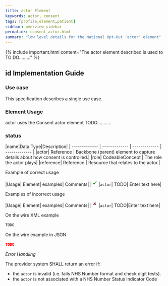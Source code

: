 ```yaml
---
title: actor Element
keywords: actor, consent
tags: [profile,element,patient]
sidebar: overview_sidebar
permalink: consent_actor.html
summary: "low level details for the National Opt-Out 'actor' element"
---
```

{% include important.html content="The actor element described is used to TO DO........." %}

## id Implementation Guide ##

### Use case ###

This specification describes a single use case.

### Element Usage ###

actor uses the Consent.actor element TODO...........

### status ###

|name|Data Type|Description|
| ------------- | ------------- | ------------- | ------------- |
|actor| Reference | Backbone (parent) element to capture details about how consent is controlled.|
|role| CodeableConcept | The role the actor plays|
|reference| Reference | Resource that relates to the actor.|

Example of correct usage

|Usage| Element| examples| Comments|
|![Tick](images/tick.png)|`actor`| TODO| Enter text here|

Examples of incorrect usage

|Usage| Element| examples| Comments|
|![Cross](images/cross.png)|`actor`| TODO|Enter text here|


On the wire XML example

```xml
TODO
```

On the wire example in JSON

```json
TODO
```

*Error Handling*

The provider system SHALL return an error if:

- the `actor` is invalid (i.e. fails NHS Number format and check digit tests).
- the `actor` is not associated with a NHS Number Status Indicator Code




